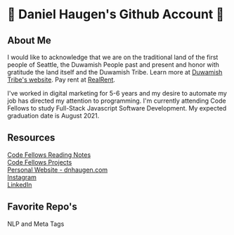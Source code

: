# :triumph: Daniel Haugen's Github Account :triumph:
## About Me 
I would like to acknowledge that we are on the traditional land of the first people of Seattle, the Duwamish People past and present and honor with gratitude the land itself and the Duwamish Tribe. Learn more at [Duwamish Tribe's website](https://www.duwamishtribe.org/). Pay rent at [RealRent](https://www.realrentduwamish.org/).

I've worked in digital marketing for 5-6 years and my desire to automate my job has directed my attention to programming. I'm currently attending Code Fellows to study Full-Stack Javascript Software Development. My expected graduation date is August 2021.

## Resources
[Code Fellows Reading Notes](reading-notes.md)<br/>
[Code Fellows Projects]()<br/>
[Personal Website - dnhaugen.com](https://www.dnhaugen.com)<br/>
[Instagram](https://www.instagram.com/danyelhaugen)<br/>
[LinkedIn](https://www.linkedin.com/in/danielnhaugen)

## Favorite Repo's

NLP and Meta Tags


